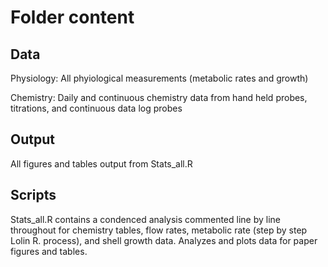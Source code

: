 # Folder content

## Data

Physiology: All phyiological measurements (metabolic rates and growth) 

Chemistry: Daily and continuous chemistry data from hand held probes, titrations, and continuous data log probes

## Output

All figures and tables output from Stats_all.R

## Scripts

Stats_all.R contains a condenced analysis commented line by line throughout for chemistry tables, flow rates, 
metabolic rate (step by step Lolin R. process), and shell growth data. Analyzes and plots data  for paper figures and tables.  
